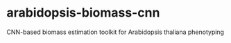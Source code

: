 # arabidopsis-biomass-cnn
CNN-based biomass estimation toolkit for Arabidopsis thaliana phenotyping
